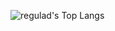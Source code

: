 ![regulad's Top Langs](https://github-readme-stats.vercel.app/api/top-langs/?username=regulad&langs_count=8&layout=compact&theme=transparent)
